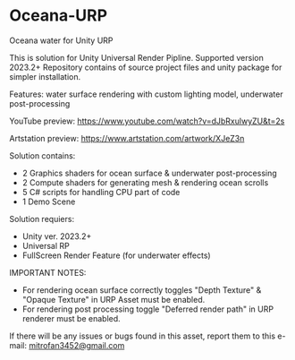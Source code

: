 # Oceana-URP
Oceana water for Unity URP

This is solution for Unity Universal Render Pipline. Supported version 2023.2+
Repository contains of source project files and unity package for simpler installation.

Features: water surface rendering with custom lighting model, underwater post-processing

YouTube preview: https://www.youtube.com/watch?v=dJbRxulwyZU&t=2s

Artstation preview: https://www.artstation.com/artwork/XJeZ3n

Solution contains:
- 2 Graphics shaders for ocean surface & underwater post-processing
- 2 Compute shaders for generating mesh & rendering ocean scrolls
- 5 C# scripts for handling CPU part of code
- 1 Demo Scene

Solution requiers:
- Unity ver. 2023.2+
- Universal RP
- FullScreen Render Feature (for underwater effects)

IMPORTANT NOTES: 
- For rendering ocean surface correctly toggles "Depth Texture" & "Opaque Texture" in URP Asset must be enabled.
- For rendering post processing toggle "Deferred render path" in URP renderer must be enabled.

If there will be any issues or bugs found in this asset, report them to this e-mail: mitrofan3452@gmail.com
